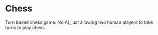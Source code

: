 # Chess

Turn based chess game. No AI, just allowing two human players to take turns to play chess.
